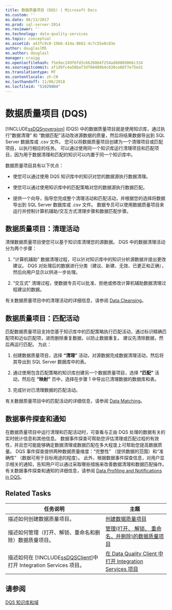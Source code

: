```yaml
---
title: 数据质量项目 (DQS) | Microsoft Docs
ms.custom: ''
ms.date: 06/13/2017
ms.prod: sql-server-2014
ms.reviewer: ''
ms.technology: data-quality-services
ms.topic: conceptual
ms.assetid: a43fc9c0-19b6-414a-8661-4c7c55e0c03e
author: douglaslMS
ms.author: douglasl
manager: craigg
ms.openlocfilehash: f5e9ac249f6fd3c6626084f254ad60889066c334
ms.sourcegitcommit: af1d9fc4a50baf3df60488b4c630ce68f7e75ed1
ms.translationtype: MT
ms.contentlocale: zh-CN
ms.lasthandoff: 11/06/2018
ms.locfileid: "51029804"
---
```

# <a name="data-quality-projects-dqs"></a>数据质量项目 (DQS)
  [!INCLUDE[ssDQSnoversion](../includes/ssdqsnoversion-md.md)] (DQS) 中的数据质量项目就是使用知识库，通过执行“数据清理”  和  “数据匹配”活动改进源数据的质量，然后将结果数据导出到 SQL Server 数据库或 .csv 文件。 您可以将数据质量项目创建为一个清理项目或匹配项目，以执行相应的任务。 可以通过使用同一个知识库运行清理项目和匹配项目，因为用于数据清理和匹配的知识可以内置于同一个知识库中。  
  
 数据质量项目具有以下优点：  
  
-   使您可以通过使用 DQS 知识库中的知识对您的数据源执行数据清理。  
  
-   使您可以通过使用知识库中的匹配策略对您的数据源执行数据匹配。  
  
-   提供一个向导，指导您完成整个清理活动和匹配活动，并根据您的选择将数据导出到 SQL Server 数据库或 .csv 文件。 数据专员可以使用数据质量项目来运行并控制计算机辅助/交互方式清理步骤和数据匹配步骤。  
  
##  <a name="Cleansing"></a> 数据质量项目：清理活动  
 清理数据质量项目使您可以基于知识库清理您的源数据。 DQS 中的数据清理活动分为两个步骤：  
  
1.  “计算机辅助”  数据清理过程，可以针对知识库中的知识分析源数据并提出更改建议。 DQS 对处理后的数据进行分类（建议、新建、无效、已更正和正确），然后向用户显示以供进一步处理。  
  
2.  “交互式”  清理过程，使数据专员可以批准、拒绝或修改计算机辅助数据清理过程建议的数据。  
  
 有关数据质量项目中的清理活动的详细信息，请参阅 [Data Cleansing](../../2014/data-quality-services/data-cleansing.md)。  
  
##  <a name="Matching"></a> 数据质量项目：匹配活动  
 匹配数据质量项目支持您基于知识库中的匹配策略执行匹配活动，通过标识精确匹配项和近似匹配项，进而删除重复数据，以防止数据重复。 建议先清除数据，然后再运行匹配。 为此：  
  
1.  创建数据质量项目，选择 **“清理”** 活动，对源数据完成数据清理活动，然后将其导出到 SQL Server 数据库中的表。  
  
2.  通过使用包含匹配策略的知识库创建另一个数据质量项目，选择 **“匹配”** 活动，然后在 **“映射”** 页中，选择在步骤 1 中导出已清理数据的数据库和表。  
  
3.  完成针对已清理数据的匹配活动。  
  
 有关数据质量项目中的匹配活动的详细信息，请参阅 [Data Matching](../../2014/data-quality-services/data-matching.md)。  
  
##  <a name="ProfilingNotification"></a> 数据事件探查和通知  
 在数据质量项目中运行清理和匹配活动时，可查看与正由 DQS 处理的数据有关的实时统计信息和其他信息。 数据事件探查可帮助您评估清理或匹配过程的有效性，并且您可能能够确定数据清理或数据匹配在多大程度上可帮助您提高数据质量。 DQS 事件探查提供两种数据质量维度：“完整性”  （提供数据的范围）和“准确性”  （数据可用于目标用途的程度）。 此外，根据数据事件探查信息，对用户显示相关的通知，告知用户可以通过采取哪些措施来改善数据清理和数据匹配操作。 有关数据事件探查和通知的详细信息，请参阅 [Data Profiling and Notifications in DQS](../../2014/data-quality-services/data-profiling-and-notifications-in-dqs.md)。  
  
## <a name="related-tasks"></a>Related Tasks  
  
|任务说明|主题|  
|----------------------|-----------|  
|描述如何创建数据质量项目。|[创建数据质量项目](../../2014/data-quality-services/create-a-data-quality-project.md)|  
|描述如何管理（打开、解锁、重命名和删除）数据质量项目。|[管理&#40;打开、 解锁、 重命名，并删除&#41;的数据质量项目](../../2014/data-quality-services/manage-open-unlock-rename-and-delete-a-data-quality-project.md)|  
|描述如何在 [!INCLUDE[ssDQSClient](../includes/ssdqsclient-md.md)]中打开 Integration Services 项目。|[在 Data Quality Client 中打开 Integration Services 项目](../../2014/data-quality-services/open-integration-services-projects-in-data-quality-client.md)|  
  
## <a name="see-also"></a>请参阅  
 [DQS 知识库和域](../../2014/data-quality-services/dqs-knowledge-bases-and-domains.md)  
  
  
